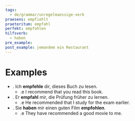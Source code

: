 ```yaml
---
tags:
  - de/grammar/unregelmaessige-verb
praesens: empfiehlt
praeteritum: empfahl
perfekt: empfohlen
hilfsverb:
  - haben
pre_example: 
post_example: jemandem ein Restaurant
---
```


# Examples
- . Ich **empfehle** dir, dieses Buch zu lesen.
	- .e I recommend that you read this book.
- . Er **empfahl** mir, die Prüfung früher zu lernen.
	- .e He recommended that I study for the exam earlier.
- . Sie **haben** mir einen guten Film **empfohlen**.
	- .e They have recommended a good movie to me.
